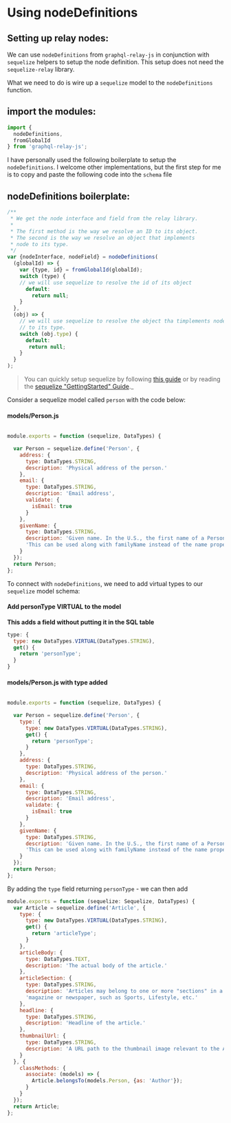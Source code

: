 # Using nodeDefinitions

## Setting up relay nodes:

We can use `nodeDefinitions` from `graphql-relay-js` in conjunction with `sequelize` helpers to setup the node definition.  This setup does not need the `sequelize-relay` library.

What we need to do is wire up a `sequelize` model to the `nodeDefinitions` function.  

## import the modules:

```javascript
import {
  nodeDefinitions,
  fromGlobalId
} from 'graphql-relay-js';
```

I have personally used the following boilerplate to setup the `nodeDefinitions`.  I welcome other implementations, but the first step for me is to copy and paste the following code into the `schema` file


## nodeDefinitions boilerplate:
```javascript
/**
 * We get the node interface and field from the relay library.
 *
 * The first method is the way we resolve an ID to its object.
 * The second is the way we resolve an object that implements 
 * node to its type.
 */
var {nodeInterface, nodeField} = nodeDefinitions(
  (globalId) => {
    var {type, id} = fromGlobalId(globalId);
    switch (type) {
    // we will use sequelize to resolve the id of its object
      default:
        return null;
    }
  },
  (obj) => {
    // we will use sequelize to resolve the object tha timplements node
    // to its type.
    switch (obj.type) {
      default:
       return null;
    }
  }
);
```


> You can quickly setup sequelize by following [this guide](../sequelize/quick_setup_md) or by reading the [sequelize "GettingStarted" Guide](http://docs.sequelizejs.com/en/latest/docs/getting-started/)._


Consider a sequelize model called `person` with the code below:

#### models/Person.js
```javascript

module.exports = function (sequelize, DataTypes) {

  var Person = sequelize.define('Person', {
    address: {
      type: DataTypes.STRING,
      description: 'Physical address of the person.'
    },
    email: {
      type: DataTypes.STRING,
      description: 'Email address',
      validate: {
        isEmail: true
      }
    },
    givenName: {
      type: DataTypes.STRING,
      description: 'Given name. In the U.S., the first name of a Person. ' +
      'This can be used along with familyName instead of the name property.'
    }
  });
  return Person;
};

```

To connect with `nodeDefinitions`, we need to add virtual types to our `sequelize` model schema:

#### Add personType VIRTUAL to the model
**This adds a field without putting it in the SQL table**


```javascript
type: {
  type: new DataTypes.VIRTUAL(DataTypes.STRING),
  get() {
    return 'personType';
  }
}
```

#### models/Person.js with type added
```javascript

module.exports = function (sequelize, DataTypes) {

  var Person = sequelize.define('Person', {
    type: {
      type: new DataTypes.VIRTUAL(DataTypes.STRING),
      get() {
        return 'personType';
      }
    },
    address: {
      type: DataTypes.STRING,
      description: 'Physical address of the person.'
    },
    email: {
      type: DataTypes.STRING,
      description: 'Email address',
      validate: {
        isEmail: true
      }
    },
    givenName: {
      type: DataTypes.STRING,
      description: 'Given name. In the U.S., the first name of a Person. ' +
      'This can be used along with familyName instead of the name property.'
    }
  });
  return Person;
};

```


By adding the `type` field returning `personType` - we can then add





```javascript
module.exports = function (sequelize: Sequelize, DataTypes) {
  var Article = sequelize.define('Article', {
    type: {
      type: new DataTypes.VIRTUAL(DataTypes.STRING),
      get() {
        return 'articleType';
      }
    },
    articleBody: {
      type: DataTypes.TEXT,
      description: 'The actual body of the article.'
    },
    articleSection: {
      type: DataTypes.STRING,
      description: 'Articles may belong to one or more "sections" in a ' +
      'magazine or newspaper, such as Sports, Lifestyle, etc.'
    },
    headline: {
      type: DataTypes.STRING,
      description: 'Headline of the article.'
    },
    thumbnailUrl: {
      type: DataTypes.STRING,
      description: 'A URL path to the thumbnail image relevant to the Article.'
    }
  }, {
    classMethods: {
      associate: (models) => {
        Article.belongsTo(models.Person, {as: 'Author'});
      }
    }
  });
  return Article;
};

```
